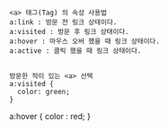 ```
<a> 태그(Tag) 의 속성 사용법
a:link : 방문 전 링크 상태이다.
a:visited : 방문 후 링크 상태이다.
a:hover : 마우스 오버 했을 때 링크 상태이다.
a:active : 클릭 했을 때 링크 상태이다.


방문한 적이 있는 <a> 선택
a:visited {
  color: green;
}
```

a:hover {
color : red;
}
